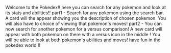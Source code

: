 Welcome to the Pokedex!!
here you can search for any pokemon and look at its stats and abilities!!
part1 - Search for any pokemon using the search bar.  A card will the appear showing you the description of chosen pokemon.
You will also have to choice of viewing that pokemon's moves!
part2 - You can now search for another pokemon for a versus comparison!  A new card will appear with both pokemon on there with a versus icon in the middle !
You will be able to look at both pokemon's abilities and moves!
have fun in the pokedex world !!
